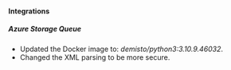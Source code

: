 
#### Integrations
##### Azure Storage Queue
- Updated the Docker image to: *demisto/python3:3.10.9.46032*.
- Changed the XML parsing to be more secure.
